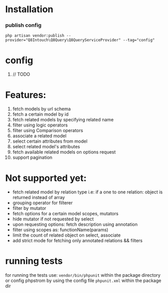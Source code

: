 
# Installation 

### publish config 
`php artisan vendor:publish --provider="Q8Intouch\Q8Query\Q8QueryServiceProvider" --tag="config"`


# config 
1. // TODO

# Features:

1. fetch models by url schema
2. fetch a certain model by id
3. fetch related models by specifying related name
4. filter using logic operators
5. filter using Comparison operators
6. associate a related model
7. select certain attributes from model
8. select related model's attributes
9. fetch available related models on options request 
10. support pagination
# Not supported yet: 
- fetch related model by relation type i.e:  if a one to one relation: object is returned instead of array 
- grouping operator for filterer
- filter by mutator 
- fetch options for a certain model scopes, mutators
- hide mutator if not requested by select
- upon requesting options: fetch description using annotation
- filter using scopes as: functionName(params)
- limit the count of related object on select, associate
- add strict mode for fetching only annotated relations && filters

# running tests
for running the tests use:  `vendor/bin/phpunit` within the package directory
or config phpstrom by using the config file `phpunit.xml` within the package dir
